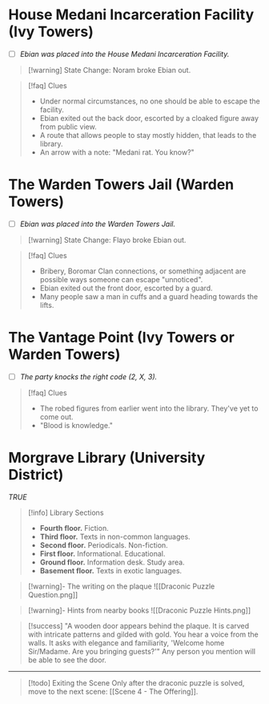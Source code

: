 # House Medani Incarceration Facility (Ivy Towers)
- [ ] *Ebian was placed into the House Medani Incarceration Facility.*

> [!warning] State Change: Noram broke Ebian out.

> [!faq] Clues
> - Under normal circumstances, no one should be able to escape the facility.
> - Ebian exited out the back door, escorted by a cloaked figure away from public view.
> - A route that allows people to stay mostly hidden, that leads to the library.
> - An arrow with a note: "Medani rat. You know?"
# The Warden Towers Jail (Warden Towers)
- [ ] *Ebian was placed into the Warden Towers Jail.*

> [!warning] State Change: Flayo broke Ebian out.

> [!faq] Clues
> - Bribery, Boromar Clan connections, or something adjacent are possible ways someone can escape "unnoticed".
> - Ebian exited out the front door, escorted by a guard.
> - Many people saw a man in cuffs and a guard heading towards the lifts.
# The Vantage Point (Ivy Towers or Warden Towers)
- [ ] *The party knocks the right code (2, X, 3).*

> [!faq] Clues
> - The robed figures from earlier went into the library. They've yet to come out. 
> - "Blood is knowledge."
# Morgrave Library (University District)
*TRUE*

> [!info] Library Sections
> - **Fourth floor.** Fiction.
> - **Third floor.** Texts in non-common languages.
> - **Second floor.** Periodicals. Non-fiction.
> - **First floor.** Informational. Educational.
> - **Ground floor.** Information desk. Study area.
> - **Basement floor.** Texts in exotic languages.

> [!warning]- The writing on the plaque
>![[Draconic Puzzle Question.png]]

> [!warning]- Hints from nearby books
> ![[Draconic Puzzle Hints.png]]

> [!success]
> "A wooden door appears behind the plaque. It is carved with intricate patterns and gilded with gold. You hear a voice from the walls. It asks with elegance and familiarity, 'Welcome home Sir/Madame. Are you bringing guests?'" 
> Any person you mention will be able to see the door.
---

> [!todo] Exiting the Scene
> Only after the draconic puzzle is solved, move to the next scene:
> [[Scene 4 - The Offering]].